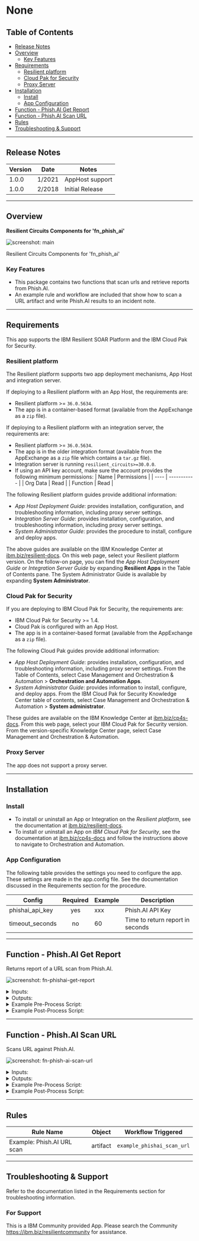 <!--
  This README.md is generated by running:
  "resilient-sdk docgen -p fn_phish_ai"

  It is best edited using a Text Editor with a Markdown Previewer. VS Code
  is a good example. Checkout https://guides.github.com/features/mastering-markdown/
  for tips on writing with Markdown

  If you make manual edits and run docgen again, a .bak file will be created

  Store any screenshots in the "doc/screenshots" directory and reference them like:
  ![screenshot: screenshot_1](./screenshots/screenshot_1.png)

  NOTE: If your app is available in the container-format only, there is no need to mention the integration server in this readme.
-->

# None

## Table of Contents
- [Release Notes](#release-notes)
- [Overview](#overview)
  - [Key Features](#key-features)
- [Requirements](#requirements)
  - [Resilient platform](#resilient-platform)
  - [Cloud Pak for Security](#cloud-pak-for-security)
  - [Proxy Server](#proxy-server)
- [Installation](#installation)
  - [Install](#install)
  - [App Configuration](#app-configuration)
- [Function - Phish.AI Get Report](#function---phishai-get-report)
- [Function - Phish.AI Scan URL](#function---phishai-scan-url)
- [Rules](#rules)
- [Troubleshooting & Support](#troubleshooting--support)
---

## Release Notes
<!--
  Specify all changes in this release. Do not remove the release 
  notes of a previous release
-->
| Version | Date | Notes |
| ------- | ---- | ----- |
| 1.0.0 | 1/2021 | AppHost support |
| 1.0.0 | 2/2018 | Initial Release |

---

## Overview
<!--
  Provide a high-level description of the function itself and its remote software or application.
  The text below is parsed from the "description" and "long_description" attributes in the setup.py file
-->
**Resilient Circuits Components for 'fn_phish_ai'**

 ![screenshot: main](./doc/screenshots/fn-phish-ai-workflow.png)

Resilient Circuits Components for 'fn_phish_ai'

### Key Features
<!--
  List the Key Features of the Integration
-->
* This package contains two functions that scan urls and retrieve reports from Phish.AI.
* An example rule and workflow are included that show how to scan a URL artifact and write Phish.AI results to an incident note.
---

## Requirements
<!--
  List any Requirements 
-->
This app supports the IBM Resilient SOAR Platform and the IBM Cloud Pak for Security.

### Resilient platform
The Resilient platform supports two app deployment mechanisms, App Host and integration server.

If deploying to a Resilient platform with an App Host, the requirements are:
* Resilient platform >= `36.0.5634`.
* The app is in a container-based format (available from the AppExchange as a `zip` file).

If deploying to a Resilient platform with an integration server, the requirements are:
* Resilient platform >= `36.0.5634`.
* The app is in the older integration format (available from the AppExchange as a `zip` file which contains a `tar.gz` file).
* Integration server is running `resilient_circuits>=30.0.0`.
* If using an API key account, make sure the account provides the following minimum permissions: 
  | Name | Permissions |
  | ---- | ----------- |
  | Org Data | Read |
  | Function | Read |

The following Resilient platform guides provide additional information: 
* _App Host Deployment Guide_: provides installation, configuration, and troubleshooting information, including proxy server settings. 
* _Integration Server Guide_: provides installation, configuration, and troubleshooting information, including proxy server settings.
* _System Administrator Guide_: provides the procedure to install, configure and deploy apps. 

The above guides are available on the IBM Knowledge Center at [ibm.biz/resilient-docs](https://ibm.biz/resilient-docs). On this web page, select your Resilient platform version. On the follow-on page, you can find the _App Host Deployment Guide_ or _Integration Server Guide_ by expanding **Resilient Apps** in the Table of Contents pane. The System Administrator Guide is available by expanding **System Administrator**.

### Cloud Pak for Security
If you are deploying to IBM Cloud Pak for Security, the requirements are:
* IBM Cloud Pak for Security >= 1.4.
* Cloud Pak is configured with an App Host.
* The app is in a container-based format (available from the AppExchange as a `zip` file).

The following Cloud Pak guides provide additional information: 
* _App Host Deployment Guide_: provides installation, configuration, and troubleshooting information, including proxy server settings. From the Table of Contents, select Case Management and Orchestration & Automation > **Orchestration and Automation Apps**.
* _System Administrator Guide_: provides information to install, configure, and deploy apps. From the IBM Cloud Pak for Security Knowledge Center table of contents, select Case Management and Orchestration & Automation > **System administrator**.

These guides are available on the IBM Knowledge Center at [ibm.biz/cp4s-docs](https://ibm.biz/cp4s-docs). From this web page, select your IBM Cloud Pak for Security version. From the version-specific Knowledge Center page, select Case Management and Orchestration & Automation.

### Proxy Server
The app does not support a proxy server.

---

## Installation

### Install
* To install or uninstall an App or Integration on the _Resilient platform_, see the documentation at [ibm.biz/resilient-docs](https://ibm.biz/resilient-docs).
* To install or uninstall an App on _IBM Cloud Pak for Security_, see the documentation at [ibm.biz/cp4s-docs](https://ibm.biz/cp4s-docs) and follow the instructions above to navigate to Orchestration and Automation.

### App Configuration
The following table provides the settings you need to configure the app. These settings are made in the app.config file. See the documentation discussed in the Requirements section for the procedure.

| Config | Required | Example | Description |
| ------ | :------: | ------- | ----------- |
| phishai_api_key | yes |  xxx | Phish.AI API Key |
| timeout_seconds | no | 60 | Time to return report in seconds |

---

## Function - Phish.AI Get Report
Returns report of a URL scan from Phish.AI.

 ![screenshot: fn-phishai-get-report ](./doc/screenshots/fn-phish-ai-get-report.png)

<details><summary>Inputs:</summary>
<p>

| Name | Type | Required | Example | Tooltip |
| ---- | :--: | :------: | ------- | ------- |
| `phishai_scan_id` | `text` | No | `-` | - |

</p>
</details>

<details><summary>Outputs:</summary>
<p>

```python
results = {  
   "content":{  
      "status":"completed",
      "domain":"startup417.gb.net",
      "user_agent":"Mozilla/5.0 (X11; Linux x86_64) AppleWebKit/537.36 (KHTML, like Gecko) Chrome/64.0.3282.140 Safari/537.36",
      "target":"Microsoft",
      "title":"sign_in_to_your_microsoft_account",
      "url":"https://startup417.gb.net/M3?mes1=asdf@asdf.com",
      "time":"2018-12-06T22:39:34.210Z",
      "verdict":"malicious",
      "plan":"free",
      "tld":"net",
      "iso_code":"US",
      "first_seen":"2018-12-06T19:16:20.825Z",
      "ip_address":"104.24.104.116",
      "asn":13335,
      "user_email":"api",
      "user":"free-api"
   },
   "inputs":{  
      "phishai_scan_id":"gGBSaVvlN5qc5PcwvnuT"
   },
   "run_time":"0.419372797012"
}
```

</p>
</details>

<details><summary>Example Pre-Process Script:</summary>
<p>

```python
inputs.phishai_scan_id = workflow.properties.phishai_scan_output["content"]["scan_id"]
```

</p>
</details>

<details><summary>Example Post-Process Script:</summary>
<p>

```python
if results.content:
  note = "Phish.AI url: " + results.content.url
  note = note + "<br/>Phish.AI verdict: " + results.content.verdict
  note = note + "<br/><a href=\"https://app.phish.ai/incident/{}\">Phish.AI report link</a>".format(results.inputs.phishai_scan_id)
  incident.addNote(helper.createRichText(note))


"""
Example Response

{  
   "content":{  
      "status":"completed",
      "domain":"startup417.gb.net",
      "user_agent":"Mozilla/5.0 (X11; Linux x86_64) AppleWebKit/537.36 (KHTML, like Gecko) Chrome/64.0.3282.140 Safari/537.36",
      "target":"Microsoft",
      "title":"sign_in_to_your_microsoft_account",
      "url":"https://startup417.gb.net/M3?mes1=asdf@asdf.com",
      "time":"2018-12-06T22:39:34.210Z",
      "verdict":"malicious",
      "plan":"free",
      "tld":"net",
      "iso_code":"US",
      "first_seen":"2018-12-06T19:16:20.825Z",
      "ip_address":"104.24.104.116",
      "asn":13335,
      "user_email":"api",
      "user":"free-api"
   },
   "inputs":{  
      "phishai_scan_id":"gGBSaVvlN5qc5PcwvnuT"
   },
   "run_time":"0.419372797012"
}
"""
```

</p>
</details>

---
## Function - Phish.AI Scan URL
Scans URL against Phish.AI.

 ![screenshot: fn-phish-ai-scan-url ](./doc/screenshots/fn-phish-ai-scan-url.png)

<details><summary>Inputs:</summary>
<p>

| Name | Type | Required | Example | Tooltip |
| ---- | :--: | :------: | ------- | ------- |
| `artifact_value` | `text` | No | `-` | - |

</p>
</details>

<details><summary>Outputs:</summary>
<p>

```python
results = {  
   "content":{  
      "url":"https://startup417.gb.net/M3?mes1=asdf@asdf.com",
      "scan_id":"gGBSaVvlN5qc5PcwvnuT"
   },
   "inputs":{  
      "artifact_value":"https://startup417.gb.net/M3?mes1=asdf@asdf.com"
   },
   "run_time":"0.446181058884"
}
```

</p>
</details>

<details><summary>Example Pre-Process Script:</summary>
<p>

```python
inputs.artifact_value = artifact.value
```

</p>
</details>

<details><summary>Example Post-Process Script:</summary>
<p>

```python
"""
Example response

{  
   "content":{  
      "url":"https://startup417.gb.net/M3?mes1=asdf@asdf.com",
      "scan_id":"gGBSaVvlN5qc5PcwvnuT"
   },
   "inputs":{  
      "artifact_value":"https://startup417.gb.net/M3?mes1=asdf@asdf.com"
   },
   "run_time":"0.446181058884"
}
"""
```

</p>
</details>

---





## Rules
| Rule Name | Object | Workflow Triggered |
| --------- | ------ | ------------------ |
| Example: Phish.AI URL scan | artifact | `example_phishai_scan_url` |

---

## Troubleshooting & Support
Refer to the documentation listed in the Requirements section for troubleshooting information.

### For Support
This is a IBM Community provided App. Please search the Community https://ibm.biz/resilientcommunity for assistance.

